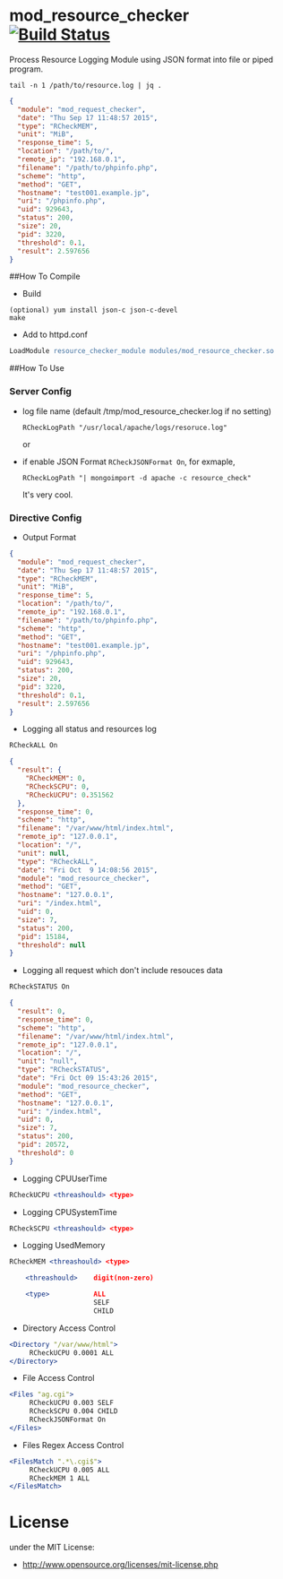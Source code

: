 # mod_resource_checker [![Build Status](https://travis-ci.org/matsumoto-r/mod_resource_checker.svg?branch=master)](https://travis-ci.org/matsumoto-r/mod_resource_checker)

Process Resource Logging Module using JSON format into file or piped program.

```
tail -n 1 /path/to/resource.log | jq .
```

```json
{
  "module": "mod_request_checker",
  "date": "Thu Sep 17 11:48:57 2015",
  "type": "RCheckMEM",
  "unit": "MiB",
  "response_time": 5,
  "location": "/path/to/",
  "remote_ip": "192.168.0.1",
  "filename": "/path/to/phpinfo.php",
  "scheme": "http",
  "method": "GET",
  "hostname": "test001.example.jp",
  "uri": "/phpinfo.php",
  "uid": 929643,
  "status": 200,
  "size": 20,
  "pid": 3220,
  "threshold": 0.1,
  "result": 2.597656
}
```

##How To Compile
- Build
```
(optional) yum install json-c json-c-devel
make
```

- Add to  httpd.conf
```apache
LoadModule resource_checker_module modules/mod_resource_checker.so
```


##How To Use
### Server Config
- log file name (default /tmp/mod_resource_checker.log if no setting)

    ```
    RCheckLogPath "/usr/local/apache/logs/resoruce.log"
    ```

    or

- if enable JSON Format `RCheckJSONFormat On`, for exmaple,

    ```
    RCheckLogPath "| mongoimport -d apache -c resource_check"
    ```

    It's very cool.


### Directive Config
- Output Format

```json
{
  "module": "mod_request_checker",
  "date": "Thu Sep 17 11:48:57 2015",
  "type": "RCheckMEM",
  "unit": "MiB",
  "response_time": 5,
  "location": "/path/to/",
  "remote_ip": "192.168.0.1",
  "filename": "/path/to/phpinfo.php",
  "scheme": "http",
  "method": "GET",
  "hostname": "test001.example.jp",
  "uri": "/phpinfo.php",
  "uid": 929643,
  "status": 200,
  "size": 20,
  "pid": 3220,
  "threshold": 0.1,
  "result": 2.597656
}
```

- Logging all status and resources log

```apache
RCheckALL On
```

```json
{
  "result": {
    "RCheckMEM": 0,
    "RCheckSCPU": 0,
    "RCheckUCPU": 0.351562
  },
  "response_time": 0,
  "scheme": "http",
  "filename": "/var/www/html/index.html",
  "remote_ip": "127.0.0.1",
  "location": "/",
  "unit": null,
  "type": "RCheckALL",
  "date": "Fri Oct  9 14:08:56 2015",
  "module": "mod_resource_checker",
  "method": "GET",
  "hostname": "127.0.0.1",
  "uri": "/index.html",
  "uid": 0,
  "size": 7,
  "status": 200,
  "pid": 15184,
  "threshold": null
}
```

- Logging all request which don't include resouces data

```apache
RCheckSTATUS On
```

```json
{
  "result": 0,
  "response_time": 0,
  "scheme": "http",
  "filename": "/var/www/html/index.html",
  "remote_ip": "127.0.0.1",
  "location": "/",
  "unit": "null",
  "type": "RCheckSTATUS",
  "date": "Fri Oct 09 15:43:26 2015",
  "module": "mod_resource_checker",
  "method": "GET",
  "hostname": "127.0.0.1",
  "uri": "/index.html",
  "uid": 0,
  "size": 7,
  "status": 200,
  "pid": 20572,
  "threshold": 0
}
```

- Logging CPUUserTime

```apache
RCheckUCPU <threashould> <type>
```

- Logging CPUSystemTime
```apache
RCheckSCPU <threashould> <type>
```

- Logging UsedMemory
```apache
RCheckMEM <threashould> <type>

    <threashould>    digit(non-zero)

    <type>           ALL
                     SELF
                     CHILD
```

- Directory Access Control
```apache
<Directory "/var/www/html">
     RCheckUCPU 0.0001 ALL
</Directory>
```

- File Access Control
```apache
<Files "ag.cgi">
     RCheckUCPU 0.003 SELF
     RCheckSCPU 0.004 CHILD
     RCheckJSONFormat On
</Files>
```

- Files Regex Access Control
```apache
<FilesMatch ".*\.cgi$">
     RCheckUCPU 0.005 ALL
     RCheckMEM 1 ALL
</FilesMatch>
```

# License
under the MIT License:

* http://www.opensource.org/licenses/mit-license.php
